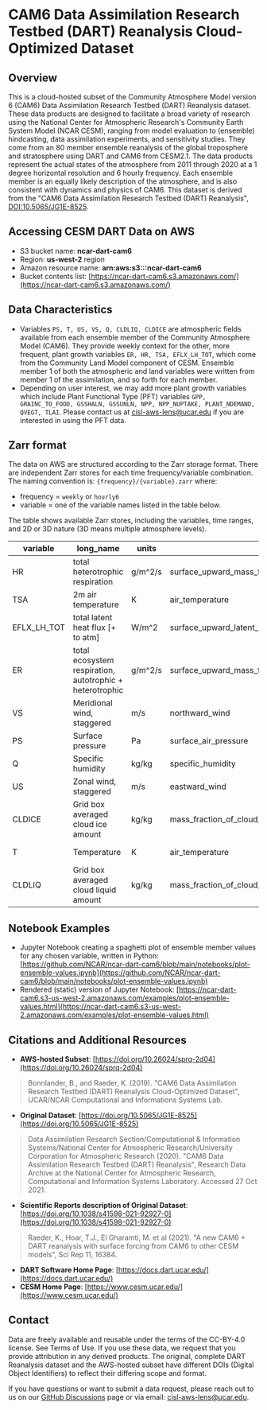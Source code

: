 # CAM6 Data Assimilation Research Testbed (DART) Reanalysis Cloud-Optimized Dataset


## Overview

This is a cloud-hosted subset of the Community Atmosphere Model version 6 (CAM6) Data Assimilation Research Testbed (DART) Reanalysis dataset. These data products are designed to facilitate a broad variety of research using the National Center for Atmospheric Research's Community Earth System Model (NCAR CESM), ranging from model evaluation to (ensemble) hindcasting, data assimilation experiments, and sensitivity studies.  They come from an 80 member ensemble reanalysis of the global troposphere and stratosphere using DART and CAM6 from CESM2.1.  The data products represent the actual states of the atmosphere from 2011 through 2020 at a 1 degree horizontal resolution and 6 hourly frequency.  Each ensemble member is an equally likely description of the atmosphere, and is also consistent with dynamics and physics of CAM6.  This dataset is derived from the "CAM6 Data Assimilation Research Testbed (DART) Reanalysis", [DOI:10.5065/JG1E-8525](https://doi.org/10.5065/JG1E-8525).

## Accessing CESM DART Data on AWS

- S3 bucket name: **ncar-dart-cam6**
- Region: **us-west-2** region
- Amazon resource name: **arn:aws:s3:::ncar-dart-cam6**
- Bucket contents list: [https://ncar-dart-cam6.s3.amazonaws.com/](https://ncar-dart-cam6.s3.amazonaws.com/)


## Data Characteristics

- Variables `PS, T, US, VS, Q, CLDLIQ, CLDICE` are atmospheric fields available from each ensemble member of the Community Atmosphere Model (CAM6).  They provide weekly context for the other, more frequent, plant growth variables `ER, HR, TSA, EFLX_LH_TOT`, which come from the Community Land Model component of CESM.   Ensemble member 1 of both the atmospheric and land variables were written from member 1 of the assimilation, and so forth for each member.  
- Depending on user interest, we may add more plant growth variables which include Plant Functional Type (PFT) variables 
`GPP, GRAINC_TO_FOOD, GSSHALN, GSSUNLN, NPP, NPP_NUPTAKE, PLANT_NDEMAND, QVEGT, TLAI`. Please contact us at [cisl-aws-lens@ucar.edu](mailto:cisl-aws-lens@ucar.edu) if you are interested in using the PFT data.


## Zarr format

The data on AWS are structured according to the Zarr storage format. There are independent Zarr stores for each time frequency/variable combination. The naming convention is: `{frequency}/{variable}.zarr` where:

- frequency = `weekly` or `hourly6`
- variable = one of the variable names listed in the table below.

The table shows available Zarr stores, including the variables, time ranges, and 2D or 3D nature (3D means multiple atmosphere levels).

|variable|long_name|units|standard_name|vertical_levels|component|spatial_domain|start_time|end_time|frequency|path|
|--------|---------|-----|-------------|---------------|---------|--------------|----------|--------|---------|----|
|HR|total heterotrophic respiration|g/m^2/s|surface_upward_mass_flux_of_carbon_dioxide_expressed_as_carbon_due_to_heterotrophic_respiration|1|lnd|global|2012-01-01T06:00:00|2019-12-31T18:00:00|hourly6|s3://ncar-dart-cam6/hourly6/HR.zarr|
|TSA|2m air temperature|K|air_temperature|1|lnd|global|2012-01-01T06:00:00|2019-12-31T18:00:00|hourly6|s3://ncar-dart-cam6/hourly6/TSA.zarr|
|EFLX_LH_TOT|total latent heat flux [+ to atm]|W/m^2|surface_upward_latent_heat_flux|1|lnd|global|2012-01-01T06:00:00|2019-12-31T18:00:00|hourly6|s3://ncar-dart-cam6/hourly6/EFLX_LH_TOT.zarr|
|ER|total ecosystem respiration, autotrophic + heterotrophic|g/m^2/s|surface_upward_mass_flux_of_carbon_dioxide_expressed_as_carbon_due_to_total_ecosystem_respiration|1|lnd|global|2012-01-01T06:00:00|2019-12-31T18:00:00|hourly6|s3://ncar-dart-cam6/hourly6/ER.zarr|
|VS|Meridional wind, staggered|m/s|northward_wind|32|atm|global|2011-01-03T00:00:00|2019-12-30T00:00:00|weekly|s3://ncar-dart-cam6/weekly/VS.zarr|
|PS|Surface pressure|Pa|surface_air_pressure|1|atm|global|2011-01-03T00:00:00|2019-12-30T00:00:00|weekly|s3://ncar-dart-cam6/weekly/PS.zarr|
|Q|Specific humidity|kg/kg|specific_humidity|32|atm|global|2011-01-03T00:00:00|2019-12-30T00:00:00|weekly|s3://ncar-dart-cam6/weekly/Q.zarr|
|US|Zonal wind, staggered|m/s|eastward_wind|32|atm|global|2011-01-03T00:00:00|2019-12-30T00:00:00|weekly|s3://ncar-dart-cam6/weekly/US.zarr|
|CLDICE|Grid box averaged cloud ice amount|kg/kg|mass_fraction_of_cloud_ice_in_air|32|atm|global|2011-01-03T00:00:00|2019-12-30T00:00:00|weekly|s3://ncar-dart-cam6/weekly/CLDICE.zarr|
|T|Temperature|K|air_temperature|32|atm|global|2011-01-03T00:00:00|2019-12-30T00:00:00|weekly|s3://ncar-dart-cam6/weekly/T.zarr|
|CLDLIQ|Grid box averaged cloud liquid amount|kg/kg|mass_fraction_of_cloud_liquid_water_in_air|32|atm|global|2011-01-03T00:00:00|2019-12-30T00:00:00|weekly|s3://ncar-dart-cam6/weekly/CLDLIQ.zarr|

## Notebook Examples

- Jupyter Notebook creating a spaghetti plot of ensemble member values for any chosen variable, written in Python:  
  [https://github.com/NCAR/ncar-dart-cam6/blob/main/notebooks/plot-ensemble-values.ipynb](https://github.com/NCAR/ncar-dart-cam6/blob/main/notebooks/plot-ensemble-values.ipynb)
- Rendered (static) version of Jupyter Notebook:  [https://ncar-dart-cam6.s3-us-west-2.amazonaws.com/examples/plot-ensemble-values.html](https://ncar-dart-cam6.s3-us-west-2.amazonaws.com/examples/plot-ensemble-values.html)

## Citations and Additional Resources

- **AWS-hosted Subset**: [https://doi.org/10.26024/sprq-2d04](https://doi.org/10.26024/sprq-2d04)  
> Bonnlander, B., and Raeder, K. (2019). "CAM6 Data Assimilation Research Testbed (DART) Reanalysis Cloud-Optimized Dataset", UCAR/NCAR Computational and Informations Systems Lab.
- **Original Dataset**: [https://doi.org/10.5065/JG1E-8525](https://doi.org/10.5065/JG1E-8525)  
> Data Assimilation Research Section/Computational & Information Systems/National Center for Atmospheric Research/University Corporation for Atmospheric Research (2020). "CAM6 Data Assimilation Research Testbed (DART) Reanalysis", Research Data Archive at the National Center for Atmospheric Research, Computational and Information Systems Laboratory. Accessed 27 Oct 2021.
- **Scientific Reports description of Original Dataset**: [https://doi.org/10.1038/s41598-021-92927-0](https://doi.org/10.1038/s41598-021-92927-0)  
> Raeder, K., Hoar, T.J., El Gharamti, M. et al (2021). "A new CAM6 + DART reanalysis with surface forcing from CAM6 to other CESM models", Sci Rep 11, 16384.
- **DART Software Home Page**: [https://docs.dart.ucar.edu/](https://docs.dart.ucar.edu/)
- **CESM Home Page**: [https://www.cesm.ucar.edu/](https://www.cesm.ucar.edu/)

## Contact

Data are freely available and reusable under the terms of the CC-BY-4.0 license. See Terms of Use. If you use these data, we request that you provide attribution in any derived products. The original, complete DART Reanalysis dataset and the AWS-hosted subset have different DOIs (Digital Object Identifiers) to reflect their differing scope and format.

If you have questions or want to submit a data request, please reach out to us on our [GitHub Discussions](https://github.com/NCAR/ncar-dart-cam6/issues) page or via email: [cisl-aws-lens@ucar.edu](mailto:cisl-aws-lens@ucar.edu).
